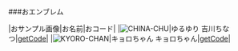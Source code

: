 ###おエンブレム

|おサンプル画像|お名前|おコード|
|![CHINA-CHU](http://eaassets-a.akamaihd.net/battlelog/prod/emblem/853/590/256/2955055690564052373.png)|ゆるゆり 吉川ちなつ|[getCode](/DATA/CHINA-CHU.txt)|
|![KYORO-CHAN](http://eaassets-a.akamaihd.net/battlelog/prod/emblem/213/590/256/2955055690854807189.png "キョロちゃん")|キョロちゃん キョロちゃん|[getCode](/DATA/KYORO-CHAN.txt)|


